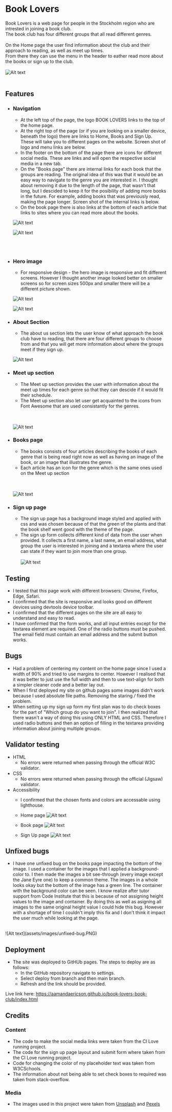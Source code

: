# Book Lovers
Book Lovers is a web page for people in the Stockholm region who are intrested in joining a book club.   
The book club has four different groups that all read different genres. 
<br />
<br />
On the Home page the user find information about the club and their approach to reading, as well as meet up times.  
From there they can use the menu in the header to eather read more about the books or sign up to the club.
<br />
<br />
![Alt text](assets/images/am-I-responsive.PNG)
<br />
<br />
## Features 
* ### Navigation
  * At the left top of the page, the logo BOOK LOVERS links to the top of the home page.
  * At the right top of the page (or if you are looking on a smaller device, beneath the logo) there are links to Home, Books and Sign Up. These will take you to different pages on the website. Screen shot of logo and menu links are below.
  * In the footer on the bottom of the page there are icons for different social media. These are links and will open the respective social media in a new tab. 
  * On the "Books page" there are internal links for each book that the groups are reading. The original idea of this was that it would be an easy way to navigate to the genre you are interested in. I thought about removing it due to the length of the page, that wasn't that long, but I descided to keep it for the posibility of adding more books in the future. For example, adding books that was previously read, making the page longer. Screen shot of the internal links is below.
  * On the book page there is also links at the bottom of each article that links to sites where you can read more about the books. 

  ![Alt text](assets/images/menu-and-logo.PNG)

  ![Alt text](assets/images/internal-links.PNG)
<br />
<br />

* ### Hero image
    * For responsive design - the hero image is responsive and fit different screens. However I thought another image looked better on smaller screens so for screen sizes 500px and smaller there will be a different picture shown.  
      
  ![Alt text](assets/images/image-compare-big.PNG)

  ![Alt text](assets/images/image-compare-small.PNG) 
* ### About Section
    * The about us section lets the user know of what approach the book club have to reading, that there are four different groups to choose from and that you will get more information about where the groups meet if they sign up. 

    ![Alt text](assets/images/about-us.PNG) 

 * ### Meet up section
    * The Meet up section provides the user with information about the meet up times for each genre so that they can descide if it would fit their schedule.
    * The Meet up section also let user get acquainted to the icons from Font Awesome that are used consistantly for the genres.
    <br />
    <br />

    
     ![Alt text](assets/images/meet-up.PNG)

* ### Books page
  * The books consists of four articles describing the books of each genre that is being read right now as well as having an image of the book, or an image that illustrates the genre. 
  * Each article has an icon for the genre which is the same ones used on the Meet up section
  <br />
  <br />

  ![Alt text](assets/images/books.PNG)

* ### Sign up page
  * The sign up page has a background image styled and applied with css and was chosen because of that the green of the plants and that the book shelf went good with the theme of the page.
  * The sign up form collects different kind of data from the user when provided. It collects a first name, a last name, an email address, what group the user is interested in joining and a textarea where the user can state if they want to join more than one group. 
    <br />
    <br />
    ![Alt text](assets/images/sign-up.PNG)

## Testing
   * I tested that this page work with different browsers: Chrome, Firefox, Edge, Safari.
   * I confirmed that the site is responsive and looks good on different devices using devtools device toolbar.
   * I confirmed that the different pages on the site are all easy to understand and easy to read. 
   * I have confirmed that the form works, and all input entries except for the textarea element are required. One of the radio buttons must be pushed. The email field must contain an email address and the submit button works.

## Bugs
   * Had a problem of centering my content on the home page since I used a width of 90% and tried to use margins to center. However I realised that it was better to just use the full width and then to use text-align for both a simpler cleaner code and a better lay out.
   * When I first deployed my site on github pages some images didn't work because I used absolute file paths. Removing the staring */* fixed the problem.
   * When setting up my sign up form my first plan was to do check boxes for the part of "Which group do you want to join". I then realized that there wasn't a way of doing this using ONLY HTML and CSS. Therefore I used radio buttons and then an option of filling in the textarea providing information about joining multiple groups. 

## Validator testing
   * HTML
     * No errors were returned when passing through the official W3C validator.
   * CSS 
     * No errors were returned when passing through the official (Jigsaw) validator.
   * Accessibility 
     * I confirmed that the chosen fonts and colors are accessable using lighthouse.

     * Home page
      ![Alt text](assets/images/lighthouse-home-page.PNG)

     * Book page
      ![Alt text](assets/images/lighthouse-book-page.PNG)
     * Sign Up page
      ![Alt text](assets/images/lighthouse-signup-page.PNG)

## Unfixed bugs
   * I have one unfixed bug on the books page impacting the bottom of the image. I used a container for the images that I applied a background-color to. I then made the images a bit see-through (every image except the Jane Eyre one) to keep a common theme. The images in a whole looks okay but the bottom of the image has a green line. The container with the background color can be seen. I know realize after tutor support from Code Institute that this is because of not assigning height values to the image and container. By doing this as well as asigning all images to the same original height value I could hide this bug. However with a shortage of time I couldn't imply this fix and I don't think it impact the user much while looking at the page.   
   <br />
    ![Alt text](assets/images/unfixed-bug.PNG)

## Deployment
   * The site was deployed to GitHUb pages. The steps to deploy are as follows:
     * In the GitHub repository navigate to settings. 
     * Select deploy from branch and then main branch.
     * Refresh and the link should be provided.

Live link here: https://aamandaericson.github.io/book-lovers-book-club/index.html

## Credits
  ### Content
  * The code to make the social media links were taken from the CI Love running project.
  * The code for the sign up page layout and submit form where taken from the CI Love running project.
  * Code for changing the color of my placeholder text was taken from W3CSchools.
  * The information about not being able to set check boxes to required was taken from stack-overflow.
  ### Media
   * The images used in this project were taken from [Unsplash](https://unsplash.com/) and [Pexels](https://www.pexels.com/)


     

